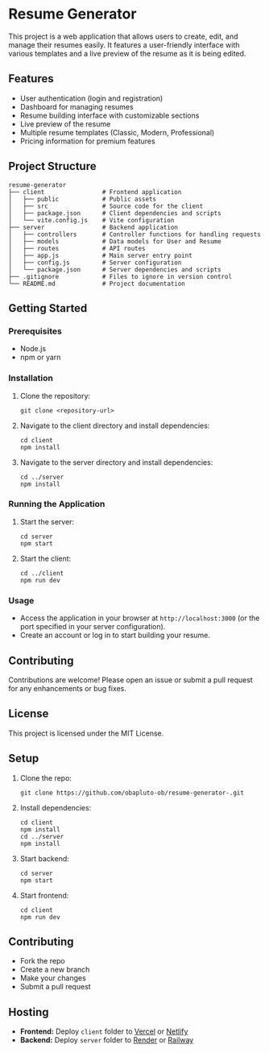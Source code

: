 # Resume Generator

This project is a web application that allows users to create, edit, and manage their resumes easily. It features a user-friendly interface with various templates and a live preview of the resume as it is being edited.

## Features

- User authentication (login and registration)
- Dashboard for managing resumes
- Resume building interface with customizable sections
- Live preview of the resume
- Multiple resume templates (Classic, Modern, Professional)
- Pricing information for premium features

## Project Structure

```
resume-generator
├── client                # Frontend application
│   ├── public            # Public assets
│   ├── src               # Source code for the client
│   ├── package.json      # Client dependencies and scripts
│   └── vite.config.js    # Vite configuration
├── server                # Backend application
│   ├── controllers       # Controller functions for handling requests
│   ├── models            # Data models for User and Resume
│   ├── routes            # API routes
│   ├── app.js            # Main server entry point
│   ├── config.js         # Server configuration
│   └── package.json      # Server dependencies and scripts
├── .gitignore            # Files to ignore in version control
└── README.md             # Project documentation
```

## Getting Started

### Prerequisites

- Node.js
- npm or yarn

### Installation

1. Clone the repository:
   ```
   git clone <repository-url>
   ```

2. Navigate to the client directory and install dependencies:
   ```
   cd client
   npm install
   ```

3. Navigate to the server directory and install dependencies:
   ```
   cd ../server
   npm install
   ```

### Running the Application

1. Start the server:
   ```
   cd server
   npm start
   ```

2. Start the client:
   ```
   cd ../client
   npm run dev
   ```

### Usage

- Access the application in your browser at `http://localhost:3000` (or the port specified in your server configuration).
- Create an account or log in to start building your resume.

## Contributing

Contributions are welcome! Please open an issue or submit a pull request for any enhancements or bug fixes.

## License

This project is licensed under the MIT License.

## Setup

1. Clone the repo:
   ```
   git clone https://github.com/obapluto-ob/resume-generator-.git
   ```

2. Install dependencies:
   ```
   cd client
   npm install
   cd ../server
   npm install
   ```

3. Start backend:
   ```
   cd server
   npm start
   ```

4. Start frontend:
   ```
   cd client
   npm run dev
   ```

## Contributing

- Fork the repo
- Create a new branch
- Make your changes
- Submit a pull request

## Hosting

- **Frontend:** Deploy `client` folder to [Vercel](https://vercel.com/) or [Netlify](https://netlify.com/)
- **Backend:** Deploy `server` folder to [Render](https://render.com/) or [Railway](https://railway.app/)
